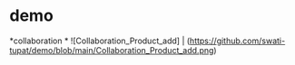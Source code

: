 # demo
*collaboration
* 
![Collaboration_Product_add] | (https://github.com/swati-tupat/demo/blob/main/Collaboration_Product_add.png)
